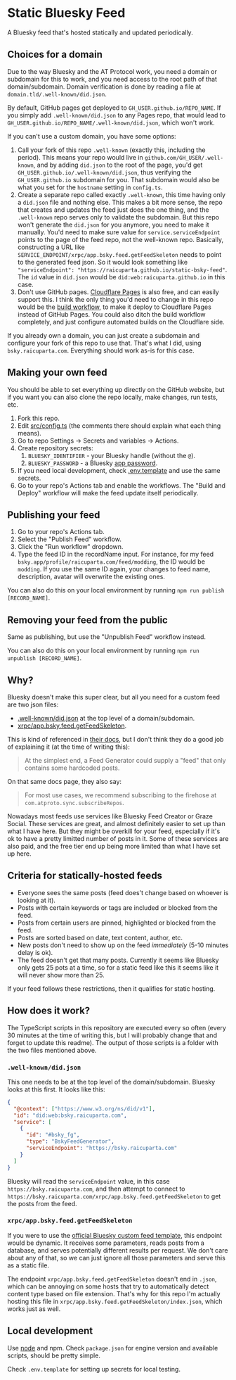 # Static Bluesky Feed

A Bluesky feed that's hosted statically and updated periodically.

## Choices for a domain

Due to the way Bluesky and the AT Protocol work, you need a domain or subdomain for this to work, and you need access to the root path of that domain/subdomain. Domain verification is done by reading a file at `domain.tld/.well-known/did.json`.

By default, GitHub pages get deployed to `GH_USER.github.io/REPO_NAME`. If you simply add `.well-known/did.json` to any Pages repo, that would lead to `GH_USER.github.io/REPO_NAME/.well-known/did.json`, which won't work.

If you can't use a custom domain, you have some options:

1. Call your fork of this repo `.well-known` (exactly this, including the period). This means your repo would live in `github.com/GH_USER/.well-known`, and by adding `did.json` to the root of the page, you'd get `GH_USER.github.io/.well-known/did.json`, thus verifying the `GH_USER.github.io` subdomain for you. That subdomain would also be what you set for the `hostname` setting in `config.ts`.
2. Create a separate repo called exactly `.well-known`, this time having only a `did.json` file and nothing else. This makes a bit more sense, the repo that creates and updates the feed just does the one thing, and the `.well-known` repo serves only to validate the subdomain. But this repo won't generate the `did.json` for you anymore, you need to make it manually. You'd need to make sure value for `service.serviceEndpoint` points to the page of the feed repo, not the well-known repo. Basically, constructing a URL like `SERVICE_ENDPOINT/xrpc/app.bsky.feed.getFeedSkeleton` needs to point to the generated feed json. So it would look something like `"serviceEndpoint": "https://raicuparta.github.io/static-bsky-feed"`. The `id` value in `did.json` would be `did:web:raicuparta.github.io` in this case.
3. Don't use GitHub pages. [Cloudflare Pages](https://pages.cloudflare.com/) is also free, and can easily support this. I think the only thing you'd need to change in this repo would be the [build workflow](.github/workflows/build.yml), to make it deploy to Cloudflare Pages instead of GitHub Pages. You could also ditch the build workflow completely, and just configure automated builds on the Cloudflare side.

If you already own a domain, you can just create a subdomain and configure your fork of this repo to use that. That's what I did, using `bsky.raicuparta.com`. Everything should work as-is for this case.

## Making your own feed

You should be able to set everything up directly on the GitHub website, but if you want you can also clone the repo locally, make changes, run tests, etc.

1. Fork this repo.
2. Edit [src/config.ts](src/config.ts) (the comments there should explain what each thing means).
3. Go to repo Settings -> Secrets and variables -> Actions.
4. Create repository secrets:
   1. `BLUESKY_IDENTIFIER` - your Bluesky handle (without the `@`).
   2. `BLUESKY_PASSWORD` - a Bluesky [app password](https://bsky.app/settings/app-passwords).
5. If you need local development, check [.env.template](.env.template) and use the same secrets.
6. Go to your repo's Actions tab and enable the workflows. The "Build and Deploy" workflow will make the feed update itself periodically.

## Publishing your feed

1. Go to your repo's Actions tab.
2. Select the "Publish Feed" workflow.
3. Click the "Run workflow" dropdown.
4. Type the feed ID in the recordName input. For instance, for my feed ` bsky.app/profile/raicuparta.com/feed/modding`, the ID would be `modding`. If you use the same ID again, your changes to feed name, description, avatar will overwrite the existing ones.

You can also do this on your local environment by running `npm run publish [RECORD_NAME]`.

## Removing your feed from the public

Same as publishing, but use the "Unpublish Feed" workflow instead.

You can also do this on your local environment by running `npm run unpublish [RECORD_NAME]`.

## Why?

Bluesky doesn't make this super clear, but all you need for a custom feed are two json files:

- [.well-known/did.json](https://bsky.raicuparta.com/.well-known/did.json) at the top level of a domain/subdomain.
- [xrpc/app.bsky.feed.getFeedSkeleton](https://bsky.raicuparta.com/xrpc/app.bsky.feed.getFeedSkeleton/).

This is kind of referenced in [their docs](https://docs.bsky.app/docs/starter-templates/custom-feeds#suggestions-and-examples), but I don't think they do a good job of explaining it (at the time of writing this):

> At the simplest end, a Feed Generator could supply a "feed" that only contains some hardcoded posts.

On that same docs page, they also say:

> For most use cases, we recommend subscribing to the firehose at `com.atproto.sync.subscribeRepos`.

Nowadays most feeds use services like Bluesky Feed Creator or Graze Social. These services are great, and almost definitely easier to set up than what I have here. But they might be overkill for your feed, especially if it's ok to have a pretty limitted number of posts in it. Some of these services are also paid, and the free tier end up being more limited than what I have set up here.

## Criteria for statically-hosted feeds

- Everyone sees the same posts (feed does't change based on whoever is looking at it).
- Posts with certain keywords or tags are included or blocked from the feed.
- Posts from certain users are pinned, highlighted or blocked from the feed.
- Posts are sorted based on date, text content, author, etc.
- New posts don't need to show up on the feed _immediately_ (5-10 minutes delay is ok).
- The feed doesn't get that many posts. Currently it seems like Bluesky only gets 25 pots at a time, so for a static feed like this it seems like it will never show more than 25.

If your feed follows these restrictions, then it qualifies for static hosting.

## How does it work?

The TypeScript scripts in this repository are executed every so often (every 30 minutes at the time of writing this, but I will probably change that and forget to update this readme). The output of those scripts is a folder with the two files mentioned above.

### `.well-known/did.json`

This one needs to be at the top level of the domain/subdomain. Bluesky looks at this first. It looks like this:

```json
{
  "@context": ["https://www.w3.org/ns/did/v1"],
  "id": "did:web:bsky.raicuparta.com",
  "service": [
    {
      "id": "#bsky_fg",
      "type": "BskyFeedGenerator",
      "serviceEndpoint": "https://bsky.raicuparta.com"
    }
  ]
}
```

Bluesky will read the `serviceEndpoint` value, in this case `https://bsky.raicuparta.com`, and then attempt to connect to `https://bsky.raicuparta.com/xrpc/app.bsky.feed.getFeedSkeleton` to get the posts from the feed.

### `xrpc/app.bsky.feed.getFeedSkeleton`

If you were to use the [official Bluesky custom feed template](https://github.com/bluesky-social/feed-generator), this endpoint would be dynamic. It receives some parameters, reads posts from a database, and serves potentially different results per request. We don't care about any of that, so we can just ignore all those parameters and serve this as a static file.

The endpoint `xrpc/app.bsky.feed.getFeedSkeleton` doesn't end in `.json`, which can be annoying on some hosts that try to automatically detect content type based on file extension. That's why for this repo I'm actually hosting this file in `xrpc/app.bsky.feed.getFeedSkeleton/index.json`, which works just as well.

## Local development

Use [node](https://nodejs.org) and npm. Check `package.json` for engine version and available scripts, should be pretty simple.

Check `.env.template` for setting up secrets for local testing.
